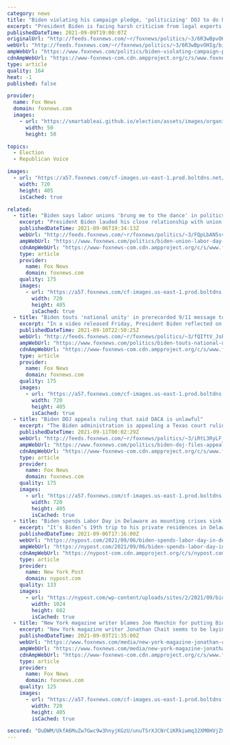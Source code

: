 ```yaml
---
category: news
title: "Biden violating his campaign pledge, 'politicizing' DOJ to do his bidding, legal experts warn"
excerpt: "President Biden is facing harsh criticism from legal experts and elected officials for violating his campaign promise to keep the Department of Justice (DOJ) non-political, after he directed the department to pursue politically charged lawsuits against Republican-led states. "
publishedDateTime: 2021-09-09T19:00:07Z
originalUrl: "http://feeds.foxnews.com/~r/foxnews/politics/~3/6R3wBpvOHIg/biden-violating-campaign-pledge-politicizing-doj-legal-experts-warn"
webUrl: "http://feeds.foxnews.com/~r/foxnews/politics/~3/6R3wBpvOHIg/biden-violating-campaign-pledge-politicizing-doj-legal-experts-warn"
ampWebUrl: "https://www.foxnews.com/politics/biden-violating-campaign-pledge-politicizing-doj-legal-experts-warn.amp"
cdnAmpWebUrl: "https://www-foxnews-com.cdn.ampproject.org/c/s/www.foxnews.com/politics/biden-violating-campaign-pledge-politicizing-doj-legal-experts-warn.amp"
type: article
quality: 164
heat: -1
published: false

provider:
  name: Fox News
  domain: foxnews.com
  images:
    - url: "https://smartableai.github.io/election/assets/images/organizations/foxnews.com-50x50.jpg"
      width: 50
      height: 50

topics:
  - Election
  - Republican Voice

images:
  - url: "https://a57.foxnews.com/cf-images.us-east-1.prod.boltdns.net/v1/static/694940094001/773355cc-3390-4ef3-aeb3-ae51d2b15d77/6173b964-4039-423c-af31-5329957c652d/1280x720/match/720/405/image.jpg?ve=1&tl=1"
    width: 720
    height: 405
    isCached: true

related:
  - title: "Biden says labor unions 'brung me to the dance' in politics"
    excerpt: "President Biden lauded his close relationship with union workers Monday during an unscheduled Labor Day trip to a local branch of International Brotherhood of Electrical Workers in Delaware."
    publishedDateTime: 2021-09-06T19:34:13Z
    webUrl: "http://feeds.foxnews.com/~r/foxnews/politics/~3/FQpLbAN5svE/biden-union-labor-day-trip-delaware-electrical-workers"
    ampWebUrl: "https://www.foxnews.com/politics/biden-union-labor-day-trip-delaware-electrical-workers.amp"
    cdnAmpWebUrl: "https://www-foxnews-com.cdn.ampproject.org/c/s/www.foxnews.com/politics/biden-union-labor-day-trip-delaware-electrical-workers.amp"
    type: article
    provider:
      name: Fox News
      domain: foxnews.com
    quality: 175
    images:
      - url: "https://a57.foxnews.com/cf-images.us-east-1.prod.boltdns.net/v1/static/694940094001/c391175a-9e29-4bc2-b4cd-da7913f72d05/0e834aff-eeed-4aac-8ca4-24a511e779fa/1280x720/match/720/405/image.jpg?ve=1&tl=1"
        width: 720
        height: 405
        isCached: true
  - title: "Biden touts 'national unity' in prerecorded 9/11 message to America"
    excerpt: "In a video released Friday, President Biden reflected on the Sept. 11, 2001, terrorist attacks in America, insisting that “national unity” is America's \"greatest strength.\""
    publishedDateTime: 2021-09-10T22:50:25Z
    webUrl: "http://feeds.foxnews.com/~r/foxnews/politics/~3/fQIftV_JsPc/biden-touts-national-unity-in-pre-recorded-9-11-message-to-americans"
    ampWebUrl: "https://www.foxnews.com/politics/biden-touts-national-unity-in-pre-recorded-9-11-message-to-americans.amp"
    cdnAmpWebUrl: "https://www-foxnews-com.cdn.ampproject.org/c/s/www.foxnews.com/politics/biden-touts-national-unity-in-pre-recorded-9-11-message-to-americans.amp"
    type: article
    provider:
      name: Fox News
      domain: foxnews.com
    quality: 175
    images:
      - url: "https://a57.foxnews.com/cf-images.us-east-1.prod.boltdns.net/v1/static/694940094001/0f80e07e-e3ce-44d0-bb29-fe6c8ebef418/f1c57749-b860-48ae-a29e-9e45b6f87854/1280x720/match/720/405/image.jpg?ve=1&tl=1"
        width: 720
        height: 405
        isCached: true
  - title: "Biden DOJ appeals ruling that said DACA is unlawful"
    excerpt: "The Biden administration is appealing a Texas court ruling that concluded the Obama-era Deferred Action for Childhood Arrivals policy is unconstitutional."
    publishedDateTime: 2021-09-11T00:02:29Z
    webUrl: "http://feeds.foxnews.com/~r/foxnews/politics/~3/iRtL3RyLF_I/biden-doj-files-appeal-to-ruling-that-said-daca-is-unlawful"
    ampWebUrl: "https://www.foxnews.com/politics/biden-doj-files-appeal-to-ruling-that-said-daca-is-unlawful.amp"
    cdnAmpWebUrl: "https://www-foxnews-com.cdn.ampproject.org/c/s/www.foxnews.com/politics/biden-doj-files-appeal-to-ruling-that-said-daca-is-unlawful.amp"
    type: article
    provider:
      name: Fox News
      domain: foxnews.com
    quality: 175
    images:
      - url: "https://a57.foxnews.com/cf-images.us-east-1.prod.boltdns.net/v1/static/694940094001/92b5bb6d-7b23-4f5f-b255-b2168efd1909/b2f57a60-dff2-412a-8349-8583c1bd381d/1280x720/match/720/405/image.jpg?ve=1&tl=1"
        width: 720
        height: 405
        isCached: true
  - title: "Biden spends Labor Day in Delaware as mounting crises sink approval rating"
    excerpt: "It’s Biden’s 19th trip to his private residences in Delaware since taking office. He is scheduled to return to the White House around 6 p.m. Monday."
    publishedDateTime: 2021-09-06T17:16:00Z
    webUrl: "https://nypost.com/2021/09/06/biden-spends-labor-day-in-delaware-amid-sinking-approval-ratings/"
    ampWebUrl: "https://nypost.com/2021/09/06/biden-spends-labor-day-in-delaware-amid-sinking-approval-ratings/amp/"
    cdnAmpWebUrl: "https://nypost-com.cdn.ampproject.org/c/s/nypost.com/2021/09/06/biden-spends-labor-day-in-delaware-amid-sinking-approval-ratings/amp/"
    type: article
    provider:
      name: New York Post
      domain: nypost.com
    quality: 133
    images:
      - url: "https://nypost.com/wp-content/uploads/sites/2/2021/09/biden-delaware-02.jpg?quality=90&strip=all&w=1024"
        width: 1024
        height: 682
        isCached: true
  - title: "New York magazine writer blames Joe Manchin for putting Biden presidency in 'mortal danger'"
    excerpt: "New York magazine writer Jonathan Chait seems to be laying the prospects of a “failed” Biden presidency completely at the feet of Sen. Joe Manchin, D-W.V."
    publishedDateTime: 2021-09-03T21:35:00Z
    webUrl: "https://www.foxnews.com/media/new-york-magazine-jonathan-chait-joe-manchin-joe-biden-failed-presidency"
    ampWebUrl: "https://www.foxnews.com/media/new-york-magazine-jonathan-chait-joe-manchin-joe-biden-failed-presidency.amp"
    cdnAmpWebUrl: "https://www-foxnews-com.cdn.ampproject.org/c/s/www.foxnews.com/media/new-york-magazine-jonathan-chait-joe-manchin-joe-biden-failed-presidency.amp"
    type: article
    provider:
      name: Fox News
      domain: foxnews.com
    quality: 125
    images:
      - url: "https://a57.foxnews.com/cf-images.us-east-1.prod.boltdns.net/v1/static/694940094001/84cbe2ec-63e7-4008-aa74-acbea0e9018c/ea95b686-c2a1-471b-8002-0618380226ed/1280x720/match/720/405/image.jpg?ve=1&tl=1"
        width: 720
        height: 405
        isCached: true

secured: "DuDWM/UkfA6MuZw7Gwc9w3hnyjKGzU/unuTSrXJCNrCiKRkiwmq32XM0HVjZmfVIVM3BXWUgUYTuQ11DEIzLv1BdQByVqGMXGN3Te6a+wKtSUSOCjvVsVGlA83pREhwcCUNXLvcjBIeo7zCMDvf/90+FwtmOwARPRvHo8Q/bCHCWfwi8uyPoCcKtbh+/3oH9K80AeFrMObjExM/61pJGbFUiN6rdSL1WbSTulRo1LiXCHrpBYxnQD18+3+nSmV6Yt+RWnGSP64almSAMg6oXBZxWYjeQDYay/z+NBqd5kKT36WHSxtWELapaHFIeZm6/Jh5lZH1dpceLS7TgrMtShaFPWyMtXL2VGZP2h4YbFy4=;BRsdA+Wbo5qYMgdQ9qBgNQ=="
---
```


